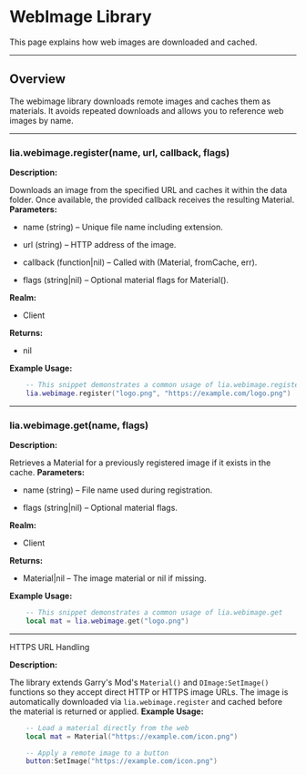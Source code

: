 # WebImage Library

This page explains how web images are downloaded and cached.

---

## Overview

The webimage library downloads remote images and caches them as materials. It avoids repeated downloads and allows you to reference web images by name.

---

### lia.webimage.register(name, url, callback, flags)


**Description:**

Downloads an image from the specified URL and caches it within the
data folder. Once available, the provided callback receives the
resulting Material.
**Parameters:**

* name (string) – Unique file name including extension.

* url (string) – HTTP address of the image.

* callback (function|nil) – Called with (Material, fromCache, err).

* flags (string|nil) – Optional material flags for Material().

**Realm:**

* Client

**Returns:**

* nil

**Example Usage:**

```lua
    -- This snippet demonstrates a common usage of lia.webimage.register
    lia.webimage.register("logo.png", "https://example.com/logo.png")
```

---


### lia.webimage.get(name, flags)


**Description:**

Retrieves a Material for a previously registered image if it exists in
the cache.
**Parameters:**

* name (string) – File name used during registration.

* flags (string|nil) – Optional material flags.

**Realm:**

* Client

**Returns:**

* Material|nil – The image material or nil if missing.

**Example Usage:**

```lua
    -- This snippet demonstrates a common usage of lia.webimage.get
    local mat = lia.webimage.get("logo.png")
```

---


HTTPS URL Handling

**Description:**

The library extends Garry's Mod's `Material()` and `DImage:SetImage()`
functions so they accept direct HTTP or HTTPS image URLs. The image is
automatically downloaded via `lia.webimage.register` and cached before
the material is returned or applied.
**Example Usage:**

```lua
    -- Load a material directly from the web
    local mat = Material("https://example.com/icon.png")

    -- Apply a remote image to a button
    button:SetImage("https://example.com/icon.png")
```
